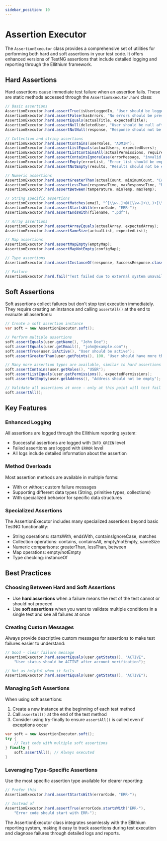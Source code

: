 ```yaml
---
sidebar_position: 10
---
```


# Assertion Executor

The `AssertionExecutor` class provides a comprehensive set of utilities for performing both hard and soft assertions in your test code. It offers enhanced versions of TestNG assertions that include detailed logging and reporting through the Ellithium framework.

## Hard Assertions

Hard assertions cause immediate test failure when an assertion fails. These are static methods accessed through the `AssertionExecutor.hard` class:

```java
// Basic assertions
AssertionExecutor.hard.assertTrue(isUserLoggedIn, "User should be logged in");
AssertionExecutor.hard.assertFalse(hasErrors, "No errors should be present");
AssertionExecutor.hard.assertEquals(actualTitle, expectedTitle);
AssertionExecutor.hard.assertNull(deletedUser, "User should be null after deletion");
AssertionExecutor.hard.assertNotNull(response, "Response should not be null");

// Collection and string assertions
AssertionExecutor.hard.assertContains(userRoles, "ADMIN");
AssertionExecutor.hard.assertListEquals(actualUsers, expectedUsers);
AssertionExecutor.hard.assertListContainsAll(actualPermissions, requiredPermissions);
AssertionExecutor.hard.assertContainsIgnoreCase(errorMessage, "invalid credentials");
AssertionExecutor.hard.assertEmpty(errorList, "Error list should be empty");
AssertionExecutor.hard.assertNotEmpty(results, "Results should not be empty");

// Numeric assertions
AssertionExecutor.hard.assertGreaterThan(actualCount, minimumCount, "Count should exceed minimum");
AssertionExecutor.hard.assertLessThan(responseTime, maxResponseTime, "Response time should be under threshold");
AssertionExecutor.hard.assertBetween(temperature, minTemp, maxTemp);

// String specific assertions
AssertionExecutor.hard.assertMatches(email, "^[\\w-.]+@([\\w-]+\\.)+[\\w-]{2,4}$");
AssertionExecutor.hard.assertStartsWith(errorCode, "ERR-");
AssertionExecutor.hard.assertEndsWith(filename, ".pdf");

// Array assertions
AssertionExecutor.hard.assertArrayEquals(actualArray, expectedArray);
AssertionExecutor.hard.assertSameSize(actualList, expectedList);

// Map assertions
AssertionExecutor.hard.assertMapEmpty(emptyMap);
AssertionExecutor.hard.assertMapNotEmpty(configMap);

// Type assertions
AssertionExecutor.hard.assertInstanceOf(response, SuccessResponse.class, "Should be a success response");

// Failure
AssertionExecutor.hard.fail("Test failed due to external system unavailability");
```

## Soft Assertions

Soft assertions collect failures but don't stop test execution immediately. They require creating an instance and calling `assertAll()` at the end to evaluate all assertions:

```java
// Create a soft assertion instance
var soft = new AssertionExecutor.soft();

// Perform multiple assertions
soft.assertEquals(user.getName(), "John Doe");
soft.assertEquals(user.getEmail(), "john@example.com");
soft.assertTrue(user.isActive(), "User should be active");
soft.assertGreaterThan(user.getPoints(), 100, "User should have more than 100 points");

// Many more assertion types are available, similar to hard assertions
soft.assertContains(user.getRoles(), "USER");
soft.assertListEquals(user.getPermissions(), expectedPermissions);
soft.assertNotEmpty(user.getAddress(), "Address should not be empty");

// Validate all assertions at once - only at this point will test fail if any assertions failed
soft.assertAll();
```

## Key Features

### Enhanced Logging

All assertions are logged through the Ellithium reporting system:

- Successful assertions are logged with `INFO_GREEN` level
- Failed assertions are logged with `ERROR` level
- All logs include detailed information about the assertion

### Method Overloads

Most assertion methods are available in multiple forms:

- With or without custom failure messages
- Supporting different data types (String, primitive types, collections)
- With specialized behavior for specific data structures

### Specialized Assertions

The AssertionExecutor includes many specialized assertions beyond basic TestNG functionality:

- String operations: startsWith, endsWith, containsIgnoreCase, matches
- Collection operations: contains, containsAll, empty/notEmpty, sameSize
- Numeric comparisons: greaterThan, lessThan, between
- Map operations: empty/notEmpty
- Type checking: instanceOf

## Best Practices

### Choosing Between Hard and Soft Assertions

- Use **hard assertions** when a failure means the rest of the test cannot or should not proceed
- Use **soft assertions** when you want to validate multiple conditions in a single test and see all failures at once

### Creating Custom Messages

Always provide descriptive custom messages for assertions to make test failures easier to understand:

```java
// Good - clear failure message
AssertionExecutor.hard.assertEquals(user.getStatus(), "ACTIVE", 
    "User status should be ACTIVE after account verification");

// Not as helpful when it fails
AssertionExecutor.hard.assertEquals(user.getStatus(), "ACTIVE");
```

### Managing Soft Assertions

When using soft assertions:

1. Create a new instance at the beginning of each test method
2. Call `assertAll()` at the end of the test method
3. Consider using try-finally to ensure `assertAll()` is called even if exceptions occur

```java
var soft = new AssertionExecutor.soft();
try {
    // Test code with multiple soft assertions
} finally {
    soft.assertAll(); // Always executed
}
```

### Leveraging Type-Specific Assertions

Use the most specific assertion type available for clearer reporting:

```java
// Prefer this
AssertionExecutor.hard.assertStartsWith(errorCode, "ERR-");

// Instead of
AssertionExecutor.hard.assertTrue(errorCode.startsWith("ERR-"), 
    "Error code should start with ERR-");
```

The AssertionExecutor class integrates seamlessly with the Ellithium reporting system, making it easy to track assertions during test execution and diagnose failures through detailed logs and reports. 